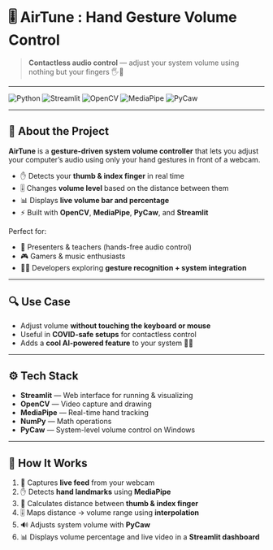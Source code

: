 # 🎚 AirTune : Hand Gesture Volume Control  

> **Contactless audio control** — adjust your system volume using nothing but your fingers 🖐️🎵  

---

![Python](https://img.shields.io/badge/Python-3.8%2B-blue?style=for-the-badge&logo=python)
![Streamlit](https://img.shields.io/badge/Streamlit-App-red?style=for-the-badge&logo=streamlit)
![OpenCV](https://img.shields.io/badge/OpenCV-Computer%20Vision-green?style=for-the-badge&logo=opencv)
![MediaPipe](https://img.shields.io/badge/MediaPipe-Hand%20Tracking-orange?style=for-the-badge)
![PyCaw](https://img.shields.io/badge/PyCaw-Audio%20Control-yellow?style=for-the-badge)

---

## 🧠 About the Project  

**AirTune** is a **gesture-driven system volume controller** that lets you adjust your computer’s audio using only your hand gestures in front of a webcam.  

- ✋ Detects your **thumb & index finger** in real time  
- 🎚 Changes **volume level** based on the distance between them  
- 📊 Displays **live volume bar and percentage**  
- ⚡ Built with **OpenCV**, **MediaPipe**, **PyCaw**, and **Streamlit**  

Perfect for:  
- 🎤 Presenters & teachers (hands-free audio control)  
- 🎮 Gamers & music enthusiasts  
- 🧑‍💻 Developers exploring **gesture recognition + system integration**  

---

## 🔍 Use Case  

- Adjust volume **without touching the keyboard or mouse**  
- Useful in **COVID-safe setups** for contactless control  
- Adds a **cool AI-powered feature** to your system 👨‍💻  

---

## ⚙️ Tech Stack  

- **Streamlit** — Web interface for running & visualizing  
- **OpenCV** — Video capture and drawing  
- **MediaPipe** — Real-time hand tracking  
- **NumPy** — Math operations  
- **PyCaw** — System-level volume control on Windows  

---

## 🚀 How It Works  

1. 🎥 Captures **live feed** from your webcam  
2. ✋ Detects **hand landmarks** using **MediaPipe**  
3. 📏 Calculates distance between **thumb & index finger**  
4. 🎚 Maps distance → volume range using **interpolation**  
5. 🔊 Adjusts system volume with **PyCaw**  
6. 📊 Displays volume percentage and live video in a **Streamlit dashboard**  

